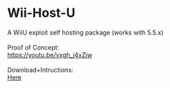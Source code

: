 # Wii-Host-U
A WiiU exploit self hosting package (works with 5.5.x)
<br>
<br>
Proof of Concept:
<br>
https://youtu.be/vxgh_i4xZiw
<br>
<br>
Download+Intructions:
<br>
<a href="https://github.com/CrafterPika/Wii-Host-U/releases">Here</a>
